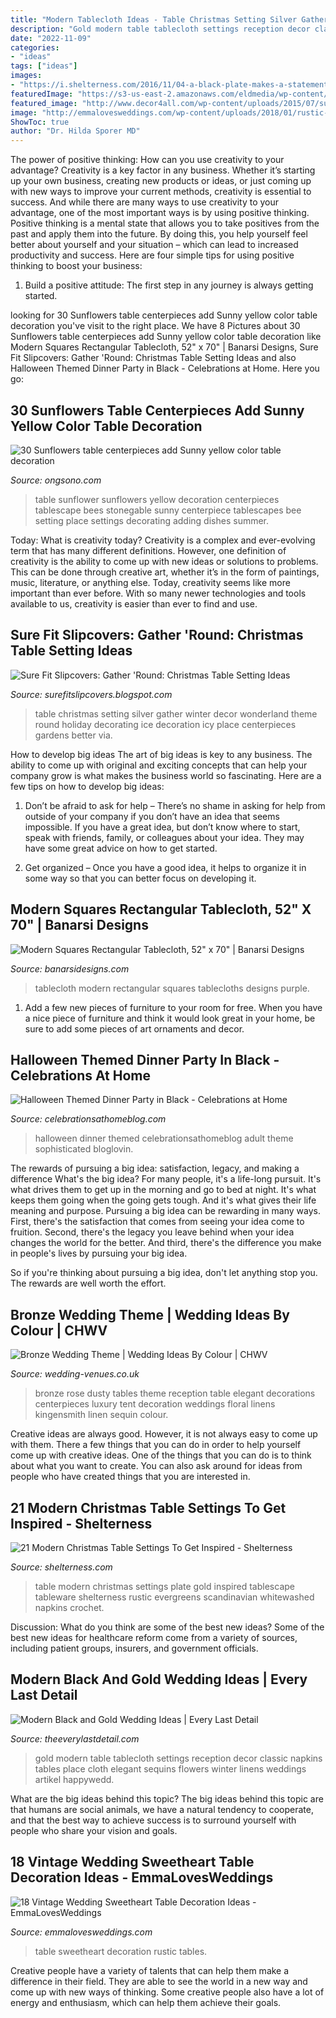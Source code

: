 ```yaml
---
title: "Modern Tablecloth Ideas - Table Christmas Setting Silver Gather Winter Decor Wonderland Theme Round Holiday Decorating Ice Decoration Icy Place Centerpieces Gardens Better Via"
description: "Gold modern table tablecloth settings reception decor classic napkins tables place cloth elegant sequins flowers winter linens weddings artikel happywedd"
date: "2022-11-09"
categories:
- "ideas"
tags: ["ideas"]
images:
- "https://i.shelterness.com/2016/11/04-a-black-plate-makes-a-statement-on-a-table-with-fresh-leaves-and-gold-tableware-rustic-touches-are-cozy.jpg"
featuredImage: "https://s3-us-east-2.amazonaws.com/eldmedia/wp-content/uploads/2014/05/Modern-Black-and-Gold-Wedding-Ideas_0016.jpg"
featured_image: "http://www.decor4all.com/wp-content/uploads/2015/07/sunflowers-table-centerpieces-decoration-ideas-13.jpg"
image: "http://emmalovesweddings.com/wp-content/uploads/2018/01/rustic-vintage-sweetheart-table-ideas.jpg"
ShowToc: true
author: "Dr. Hilda Sporer MD"
---
```



The power of positive thinking: How can you use creativity to your advantage?
Creativity is a key factor in any business. Whether it’s starting up your own business, creating new products or ideas, or just coming up with new ways to improve your current methods, creativity is essential to success. And while there are many ways to use creativity to your advantage, one of the most important ways is by using positive thinking.
Positive thinking is a mental state that allows you to take positives from the past and apply them into the future. By doing this, you help yourself feel better about yourself and your situation – which can lead to increased productivity and success. Here are four simple tips for using positive thinking to boost your business: 

1) Build a positive attitude: The first step in any journey is always getting started.

	

		
looking for 30 Sunflowers table centerpieces add Sunny yellow color table decoration you've visit to the right place. We have 8 Pictures about 30 Sunflowers table centerpieces add Sunny yellow color table decoration like Modern Squares Rectangular Tablecloth, 52&quot; x 70&quot; | Banarsi Designs, Sure Fit Slipcovers: Gather &#039;Round: Christmas Table Setting Ideas and also Halloween Themed Dinner Party in Black - Celebrations at Home. Here you go:
		
    
## 30 Sunflowers Table Centerpieces Add Sunny Yellow Color Table Decoration

<img loading=lazy src="http://www.decor4all.com/wp-content/uploads/2015/07/sunflowers-table-centerpieces-decoration-ideas-13.jpg" onerror="this.onerror=null;this.src='https://tse4.mm.bing.net/th?id=OIP.T0kHSIUTFa9LiU0ntpKRewHaLH&amp;pid=15.1';" alt="30 Sunflowers table centerpieces add Sunny yellow color table decoration">

_Source: ongsono.com_

>table sunflower sunflowers yellow decoration centerpieces tablescape bees stonegable sunny centerpiece tablescapes bee setting place settings decorating adding dishes summer. 

	

Today: What is creativity today?
Creativity is a complex and ever-evolving term that has many different definitions. However, one definition of creativity is the ability to come up with new ideas or solutions to problems. This can be done through creative art, whether it’s in the form of paintings, music, literature, or anything else. Today, creativity seems like more important than ever before. With so many newer technologies and tools available to us, creativity is easier than ever to find and use.

    
## Sure Fit Slipcovers: Gather &#039;Round: Christmas Table Setting Ideas

<img loading=lazy src="http://2.bp.blogspot.com/-US-l6Ijrjz4/UMcWLX7NbsI/AAAAAAAAEHM/vT7L-Y1NUnU/s1600/table1.jpg" onerror="this.onerror=null;this.src='https://tse2.mm.bing.net/th?id=OIP.U3s6ohla4LsWtaySMUvXbAAAAA&amp;pid=15.1';" alt="Sure Fit Slipcovers: Gather &#039;Round: Christmas Table Setting Ideas">

_Source: surefitslipcovers.blogspot.com_

>table christmas setting silver gather winter decor wonderland theme round holiday decorating ice decoration icy place centerpieces gardens better via. 

	

How to develop big ideas
The art of big ideas is key to any business. The ability to come up with original and exciting concepts that can help your company grow is what makes the business world so fascinating. Here are a few tips on how to develop big ideas:
1. Don’t be afraid to ask for help – There’s no shame in asking for help from outside of your company if you don’t have an idea that seems impossible. If you have a great idea, but don’t know where to start, speak with friends, family, or colleagues about your idea. They may have some great advice on how to get started.

2. Get organized – Once you have a good idea, it helps to organize it in some way so that you can better focus on developing it.

    
## Modern Squares Rectangular Tablecloth, 52&quot; X 70&quot; | Banarsi Designs

<img loading=lazy src="https://www.banarsidesigns.com/media/catalog/product/cache/1/image/850x/040ec09b1e35df139433887a97daa66f/m/o/modern-tablecloth-purple_1.jpg" onerror="this.onerror=null;this.src='https://tse2.mm.bing.net/th?id=OIP.7pzGAE0Hpbhfpal-TOJB4QHaIi&amp;pid=15.1';" alt="Modern Squares Rectangular Tablecloth, 52&quot; x 70&quot; | Banarsi Designs">

_Source: banarsidesigns.com_

>tablecloth modern rectangular squares tablecloths designs purple. 

	

1. Add a few new pieces of furniture to your room for free. When you have a nice piece of furniture and think it would look great in your home, be sure to add some pieces of art ornaments and decor.

    
## Halloween Themed Dinner Party In Black - Celebrations At Home

<img loading=lazy src="https://celebrationsathomeblog.com/wp-content/uploads/2017/09/halloween-dinner-party.jpg" onerror="this.onerror=null;this.src='https://tse2.mm.bing.net/th?id=OIP.3uYt2VeItEFYMznRzHHVggHaLH&amp;pid=15.1';" alt="Halloween Themed Dinner Party in Black - Celebrations at Home">

_Source: celebrationsathomeblog.com_

>halloween dinner themed celebrationsathomeblog adult theme sophisticated bloglovin. 

	

The rewards of pursuing a big idea: satisfaction, legacy, and making a difference
What's the big idea? For many people, it's a life-long pursuit. It's what drives them to get up in the morning and go to bed at night. It's what keeps them going when the going gets tough. And it's what gives their life meaning and purpose.
 Pursuing a big idea can be rewarding in many ways. First, there's the satisfaction that comes from seeing your idea come to fruition. Second, there's the legacy you leave behind when your idea changes the world for the better. And third, there's the difference you make in people's lives by pursuing your big idea.

So if you're thinking about pursuing a big idea, don't let anything stop you. The rewards are well worth the effort.

    
## Bronze Wedding Theme | Wedding Ideas By Colour | CHWV

<img loading=lazy src="https://www.wedding-venues.co.uk/sites/default/files/18.candles-kingensmith-WIBC-bronze-wedding-theme.jpg" onerror="this.onerror=null;this.src='https://tse2.mm.bing.net/th?id=OIP.fmAJeawt-zm7INmczy4hdwHaLH&amp;pid=15.1';" alt="Bronze Wedding Theme | Wedding Ideas By Colour | CHWV">

_Source: wedding-venues.co.uk_

>bronze rose dusty tables theme reception table elegant decorations centerpieces luxury tent decoration weddings floral linens kingensmith linen sequin colour. 

	

Creative ideas are always good. However, it is not always easy to come up with them. There a few things that you can do in order to help yourself come up with creative ideas. One of the things that you can do is to think about what you want to create. You can also ask around for ideas from people who have created things that you are interested in.

    
## 21 Modern Christmas Table Settings To Get Inspired - Shelterness

<img loading=lazy src="https://i.shelterness.com/2016/11/04-a-black-plate-makes-a-statement-on-a-table-with-fresh-leaves-and-gold-tableware-rustic-touches-are-cozy.jpg" onerror="this.onerror=null;this.src='https://tse3.mm.bing.net/th?id=OIP.f9xlwWG8ptxHcrTekUQehAHaKb&amp;pid=15.1';" alt="21 Modern Christmas Table Settings To Get Inspired - Shelterness">

_Source: shelterness.com_

>table modern christmas settings plate gold inspired tablescape tableware shelterness rustic evergreens scandinavian whitewashed napkins crochet. 

	

Discussion: What do you think are some of the best new ideas?
Some of the best new ideas for healthcare reform come from a variety of sources, including patient groups, insurers, and government officials.

    
## Modern Black And Gold Wedding Ideas | Every Last Detail

<img loading=lazy src="https://s3-us-east-2.amazonaws.com/eldmedia/wp-content/uploads/2014/05/Modern-Black-and-Gold-Wedding-Ideas_0016.jpg" onerror="this.onerror=null;this.src='https://tse1.mm.bing.net/th?id=OIP.HaTEm14d4MfHqQSMD4QM9AHaLI&amp;pid=15.1';" alt="Modern Black and Gold Wedding Ideas | Every Last Detail">

_Source: theeverylastdetail.com_

>gold modern table tablecloth settings reception decor classic napkins tables place cloth elegant sequins flowers winter linens weddings artikel happywedd. 

	

What are the big ideas behind this topic?
The big ideas behind this topic are that humans are social animals, we have a natural tendency to cooperate, and that the best way to achieve success is to surround yourself with people who share your vision and goals.

    
## 18 Vintage Wedding Sweetheart Table Decoration Ideas - EmmaLovesWeddings

<img loading=lazy src="http://emmalovesweddings.com/wp-content/uploads/2018/01/rustic-vintage-sweetheart-table-ideas.jpg" onerror="this.onerror=null;this.src='https://tse3.mm.bing.net/th?id=OIP.SagCO7xXlOvOGp6wbO46iQHaLH&amp;pid=15.1';" alt="18 Vintage Wedding Sweetheart Table Decoration Ideas - EmmaLovesWeddings">

_Source: emmalovesweddings.com_

>table sweetheart decoration rustic tables. 

	

Creative people have a variety of talents that can help them make a difference in their field. They are able to see the world in a new way and come up with new ways of thinking. Some creative people also have a lot of energy and enthusiasm, which can help them achieve their goals.

